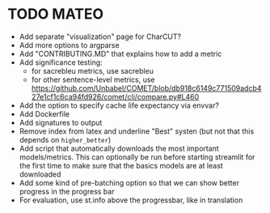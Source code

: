 # TODO MATEO

- Add separate "visualization" page for CharCUT?
- Add more options to argparse
- Add "CONTRIBUTING.MD" that explains how to add a metric
- Add significance testing:
  - for sacrebleu metrics, use sacrebleu
  - for other sentence-level metrics, use https://github.com/Unbabel/COMET/blob/db918c6149c771509adcb427e1cf1c6ca94fd926/comet/cli/compare.py#L460
- Add the option to specify cache life expectancy via envvar?
- Add Dockerfile
- Add signatures to output
- Remove index from latex and underline "Best" systen (but not that this depends on `higher_better`)
- Add script that automatically downloads the most important models/metrics. This can optionally be run before starting
streamlit for the first time to make sure that the basics models are at least downloaded
- Add some kind of pre-batching option so that we can show better progress in the progress bar
- For evaluation, use st.info above the progressbar, like in translation
